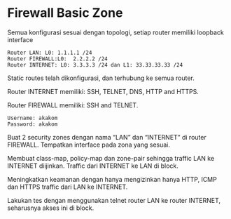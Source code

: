 # Firewall Basic Zone

Semua konfigurasi sesuai dengan topologi, setiap router memiliki loopback interface

    Router LAN: L0: 1.1.1.1 /24
    Router FIREWALL:L0:  2.2.2.2 /24
    Router INTERNET: L0: 3.3.3.3 /24 dan L1: 33.33.33.33 /24
    
Static routes telah dikonfigurasi, dan terhubung ke semua router.

Router INTERNET memiliki: SSH, TELNET, DNS, HTTP and HTTPS.

Router FIREWALL memiliki: SSH and TELNET.

    Username: akakom
    Password: akakom
    
Buat 2 security zones dengan nama “LAN” dan “INTERNET” di router FIREWALL.
Tempatkan interface pada zona yang sesuai.

Membuat class-map, policy-map dan zone-pair sehingga traffic LAN ke INTERNET diijinkan.
Traffic dari INTERNET ke LAN di block.

Meningkatkan keamanan dengan hanya mengizinkan hanya HTTP, ICMP dan HTTPS traffic dari LAN ke INTERNET.

Lakukan tes dengan menggunakan telnet router LAN ke router INTERNET, seharusnya akses ini di block.
